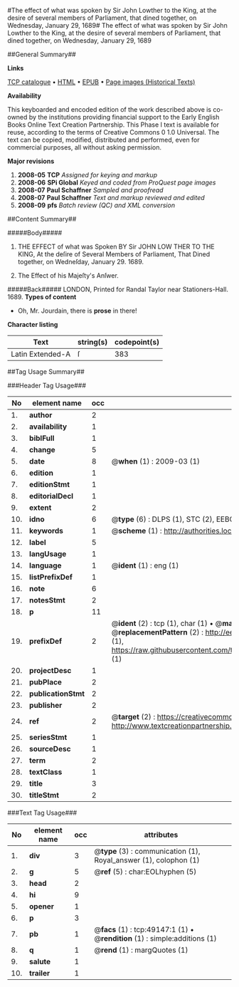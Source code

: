 #The effect of what was spoken by Sir John Lowther to the King, at the desire of several members of Parliament, that dined together, on Wednesday, January 29, 1689#
The effect of what was spoken by Sir John Lowther to the King, at the desire of several members of Parliament, that dined together, on Wednesday, January 29, 1689

##General Summary##

**Links**

[TCP catalogue](http://www.ota.ox.ac.uk/tcp/)  • 
[HTML](http://tei.it.ox.ac.uk/tcp/Texts-HTML/free/A38/A38174.html)  • 
[EPUB](http://tei.it.ox.ac.uk/tcp/Texts-EPUB/free/A38/A38174.epub) • 
[Page images (Historical Texts)](https://data.historicaltexts.jisc.ac.uk/view?pubId=eebo-11788930e&pageId=eebo-11788930e-49147-1)

**Availability**

This keyboarded and encoded edition of the
	       work described above is co-owned by the institutions
	       providing financial support to the Early English Books
	       Online Text Creation Partnership. This Phase I text is
	       available for reuse, according to the terms of Creative
	       Commons 0 1.0 Universal. The text can be copied,
	       modified, distributed and performed, even for
	       commercial purposes, all without asking permission.

**Major revisions**

1. __2008-05__ __TCP__ *Assigned for keying and markup*
1. __2008-06__ __SPi Global__ *Keyed and coded from ProQuest page images*
1. __2008-07__ __Paul Schaffner__ *Sampled and proofread*
1. __2008-07__ __Paul Schaffner__ *Text and markup reviewed and edited*
1. __2008-09__ __pfs__ *Batch review (QC) and XML conversion*

##Content Summary##

#####Body#####

1. THE EFFECT of what was Spoken BY Sir JOHN LOW THER TO THE KING, At the deſire of Several Members of Parliament, That Dined together, on Wedneſday, January 29. 1689.

1. The Effect of his Majeſty's Anſwer.

#####Back#####
LONDON, Printed for Randal Taylor near Stationers-Hall. 1689.
**Types of content**

  * Oh, Mr. Jourdain, there is **prose** in there!

**Character listing**


|Text|string(s)|codepoint(s)|
|---|---|---|
|Latin Extended-A|ſ|383|

##Tag Usage Summary##

###Header Tag Usage###

|No|element name|occ|attributes|
|---|---|---|---|
|1.|__author__|2||
|2.|__availability__|1||
|3.|__biblFull__|1||
|4.|__change__|5||
|5.|__date__|8| @__when__ (1) : 2009-03 (1)|
|6.|__edition__|1||
|7.|__editionStmt__|1||
|8.|__editorialDecl__|1||
|9.|__extent__|2||
|10.|__idno__|6| @__type__ (6) : DLPS (1), STC (2), EEBO-CITATION (1), OCLC (1), VID (1)|
|11.|__keywords__|1| @__scheme__ (1) : http://authorities.loc.gov/ (1)|
|12.|__label__|5||
|13.|__langUsage__|1||
|14.|__language__|1| @__ident__ (1) : eng (1)|
|15.|__listPrefixDef__|1||
|16.|__note__|6||
|17.|__notesStmt__|2||
|18.|__p__|11||
|19.|__prefixDef__|2| @__ident__ (2) : tcp (1), char (1)  •  @__matchPattern__ (2) : ([0-9\-]+):([0-9IVX]+) (1), (.+) (1)  •  @__replacementPattern__ (2) : http://eebo.chadwyck.com/downloadtiff?vid=$1&page=$2 (1), https://raw.githubusercontent.com/textcreationpartnership/Texts/master/tcpchars.xml#$1 (1)|
|20.|__projectDesc__|1||
|21.|__pubPlace__|2||
|22.|__publicationStmt__|2||
|23.|__publisher__|2||
|24.|__ref__|2| @__target__ (2) : https://creativecommons.org/publicdomain/zero/1.0/ (1), http://www.textcreationpartnership.org/docs/. (1)|
|25.|__seriesStmt__|1||
|26.|__sourceDesc__|1||
|27.|__term__|2||
|28.|__textClass__|1||
|29.|__title__|3||
|30.|__titleStmt__|2||


###Text Tag Usage###

|No|element name|occ|attributes|
|---|---|---|---|
|1.|__div__|3| @__type__ (3) : communication (1), Royal_answer (1), colophon (1)|
|2.|__g__|5| @__ref__ (5) : char:EOLhyphen (5)|
|3.|__head__|2||
|4.|__hi__|9||
|5.|__opener__|1||
|6.|__p__|3||
|7.|__pb__|1| @__facs__ (1) : tcp:49147:1 (1)  •  @__rendition__ (1) : simple:additions (1)|
|8.|__q__|1| @__rend__ (1) : margQuotes (1)|
|9.|__salute__|1||
|10.|__trailer__|1||
